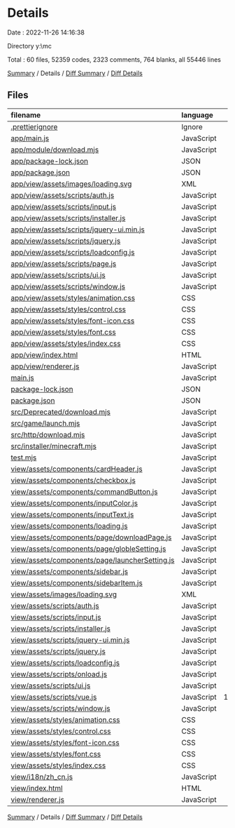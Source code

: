 # Details

Date : 2022-11-26 14:16:38

Directory y:\\mc

Total : 60 files,  52359 codes, 2323 comments, 764 blanks, all 55446 lines

[Summary](results.md) / Details / [Diff Summary](diff.md) / [Diff Details](diff-details.md)

## Files
| filename | language | code | comment | blank | total |
| :--- | :--- | ---: | ---: | ---: | ---: |
| [.prettierignore](/.prettierignore) | Ignore | 0 | 0 | 1 | 1 |
| [app/main.js](/app/main.js) | JavaScript | 133 | 39 | 11 | 183 |
| [app/module/download.mjs](/app/module/download.mjs) | JavaScript | 162 | 23 | 15 | 200 |
| [app/package-lock.json](/app/package-lock.json) | JSON | 822 | 0 | 1 | 823 |
| [app/package.json](/app/package.json) | JSON | 11 | 0 | 0 | 11 |
| [app/view/assets/images/loading.svg](/app/view/assets/images/loading.svg) | XML | 118 | 0 | 0 | 118 |
| [app/view/assets/scripts/auth.js](/app/view/assets/scripts/auth.js) | JavaScript | 11 | 0 | 1 | 12 |
| [app/view/assets/scripts/input.js](/app/view/assets/scripts/input.js) | JavaScript | 44 | 0 | 3 | 47 |
| [app/view/assets/scripts/installer.js](/app/view/assets/scripts/installer.js) | JavaScript | 73 | 1 | 2 | 76 |
| [app/view/assets/scripts/jquery-ui.min.js](/app/view/assets/scripts/jquery-ui.min.js) | JavaScript | 8,217 | 4 | 1 | 8,222 |
| [app/view/assets/scripts/jquery.js](/app/view/assets/scripts/jquery.js) | JavaScript | 3,703 | 1 | 0 | 3,704 |
| [app/view/assets/scripts/loadconfig.js](/app/view/assets/scripts/loadconfig.js) | JavaScript | 8 | 0 | 1 | 9 |
| [app/view/assets/scripts/page.js](/app/view/assets/scripts/page.js) | JavaScript | 79 | 4 | 7 | 90 |
| [app/view/assets/scripts/ui.js](/app/view/assets/scripts/ui.js) | JavaScript | 296 | 46 | 15 | 357 |
| [app/view/assets/scripts/window.js](/app/view/assets/scripts/window.js) | JavaScript | 0 | 0 | 1 | 1 |
| [app/view/assets/styles/animation.css](/app/view/assets/styles/animation.css) | CSS | 107 | 6 | 20 | 133 |
| [app/view/assets/styles/control.css](/app/view/assets/styles/control.css) | CSS | 229 | 6 | 43 | 278 |
| [app/view/assets/styles/font-icon.css](/app/view/assets/styles/font-icon.css) | CSS | 74 | 0 | 16 | 90 |
| [app/view/assets/styles/font.css](/app/view/assets/styles/font.css) | CSS | 93 | 1 | 17 | 111 |
| [app/view/assets/styles/index.css](/app/view/assets/styles/index.css) | CSS | 717 | 23 | 101 | 841 |
| [app/view/index.html](/app/view/index.html) | HTML | 558 | 9 | 12 | 579 |
| [app/view/renderer.js](/app/view/renderer.js) | JavaScript | 32 | 1 | 5 | 38 |
| [main.js](/main.js) | JavaScript | 137 | 31 | 9 | 177 |
| [package-lock.json](/package-lock.json) | JSON | 7,963 | 0 | 1 | 7,964 |
| [package.json](/package.json) | JSON | 57 | 0 | 1 | 58 |
| [src/Deprecated/download.mjs](/src/Deprecated/download.mjs) | JavaScript | 212 | 27 | 15 | 254 |
| [src/game/launch.mjs](/src/game/launch.mjs) | JavaScript | 213 | 16 | 8 | 237 |
| [src/http/download.mjs](/src/http/download.mjs) | JavaScript | 94 | 18 | 9 | 121 |
| [src/installer/minecraft.mjs](/src/installer/minecraft.mjs) | JavaScript | 168 | 19 | 12 | 199 |
| [test.mjs](/test.mjs) | JavaScript | 89 | 7 | 8 | 104 |
| [view/assets/components/cardHeader.js](/view/assets/components/cardHeader.js) | JavaScript | 18 | 0 | 1 | 19 |
| [view/assets/components/checkbox.js](/view/assets/components/checkbox.js) | JavaScript | 21 | 0 | 1 | 22 |
| [view/assets/components/commandButton.js](/view/assets/components/commandButton.js) | JavaScript | 13 | 0 | 1 | 14 |
| [view/assets/components/inputColor.js](/view/assets/components/inputColor.js) | JavaScript | 13 | 0 | 1 | 14 |
| [view/assets/components/inputText.js](/view/assets/components/inputText.js) | JavaScript | 14 | 0 | 1 | 15 |
| [view/assets/components/loading.js](/view/assets/components/loading.js) | JavaScript | 13 | 0 | 1 | 14 |
| [view/assets/components/page/downloadPage.js](/view/assets/components/page/downloadPage.js) | JavaScript | 41 | 0 | 2 | 43 |
| [view/assets/components/page/globleSetting.js](/view/assets/components/page/globleSetting.js) | JavaScript | 160 | 0 | 4 | 164 |
| [view/assets/components/page/launcherSetting.js](/view/assets/components/page/launcherSetting.js) | JavaScript | 68 | 0 | 3 | 71 |
| [view/assets/components/sidebar.js](/view/assets/components/sidebar.js) | JavaScript | 15 | 0 | 2 | 17 |
| [view/assets/components/sidebarItem.js](/view/assets/components/sidebarItem.js) | JavaScript | 14 | 0 | 1 | 15 |
| [view/assets/images/loading.svg](/view/assets/images/loading.svg) | XML | 118 | 0 | 0 | 118 |
| [view/assets/scripts/auth.js](/view/assets/scripts/auth.js) | JavaScript | 278 | 12 | 12 | 302 |
| [view/assets/scripts/input.js](/view/assets/scripts/input.js) | JavaScript | 44 | 0 | 3 | 47 |
| [view/assets/scripts/installer.js](/view/assets/scripts/installer.js) | JavaScript | 70 | 2 | 5 | 77 |
| [view/assets/scripts/jquery-ui.min.js](/view/assets/scripts/jquery-ui.min.js) | JavaScript | 8,217 | 4 | 1 | 8,222 |
| [view/assets/scripts/jquery.js](/view/assets/scripts/jquery.js) | JavaScript | 3,703 | 1 | 0 | 3,704 |
| [view/assets/scripts/loadconfig.js](/view/assets/scripts/loadconfig.js) | JavaScript | 8 | 0 | 1 | 9 |
| [view/assets/scripts/onload.js](/view/assets/scripts/onload.js) | JavaScript | 123 | 0 | 5 | 128 |
| [view/assets/scripts/ui.js](/view/assets/scripts/ui.js) | JavaScript | 93 | 0 | 13 | 106 |
| [view/assets/scripts/vue.js](/view/assets/scripts/vue.js) | JavaScript | 13,103 | 1,950 | 120 | 15,173 |
| [view/assets/scripts/window.js](/view/assets/scripts/window.js) | JavaScript | 0 | 0 | 1 | 1 |
| [view/assets/styles/animation.css](/view/assets/styles/animation.css) | CSS | 206 | 9 | 24 | 239 |
| [view/assets/styles/control.css](/view/assets/styles/control.css) | CSS | 251 | 6 | 44 | 301 |
| [view/assets/styles/font-icon.css](/view/assets/styles/font-icon.css) | CSS | 146 | 0 | 20 | 166 |
| [view/assets/styles/font.css](/view/assets/styles/font.css) | CSS | 94 | 1 | 17 | 112 |
| [view/assets/styles/index.css](/view/assets/styles/index.css) | CSS | 862 | 47 | 127 | 1,036 |
| [view/i18n/zh_cn.js](/view/i18n/zh_cn.js) | JavaScript | 67 | 0 | 4 | 71 |
| [view/index.html](/view/index.html) | HTML | 105 | 8 | 5 | 118 |
| [view/renderer.js](/view/renderer.js) | JavaScript | 61 | 1 | 8 | 70 |

[Summary](results.md) / Details / [Diff Summary](diff.md) / [Diff Details](diff-details.md)